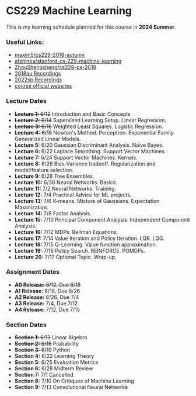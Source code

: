 # CS229 Machine Learning
This is my learning schedule planned for this course in **2024 Summer**. 

### Useful Links:
- [maxim5/cs229-2018-autumn](https://github.com/maxim5/cs229-2018-autumn)
- [afshinea/stanford-cs-229-machine-learning](https://github.com/afshinea/stanford-cs-229-machine-learning)
- [ZhouShengsheng/cs229-ps-2018](https://github.com/ZhouShengsheng/cs229-ps-2018)
- [2018au Recordings](https://www.youtube.com/watch?v=jGwO_UgTS7I&list=PLoROMvodv4rMiGQp3WXShtMGgzqpfVfbU)
- [2022sp Recordings](https://www.youtube.com/watch?v=Bl4Feh_Mjvo&list=PLoROMvodv4rNyWOpJg_Yh4NSqI4Z4vOYy)
- [course official websites](https://cs229.stanford.edu/)


### Lecture Dates

- ~~**Lecture 1:** 6/12~~  Introduction and Basic Concepts
- ~~**Lecture 2:** 6/14~~  Supervised Learning Setup. Linear Regression.
- ~~**Lecture 3:** 6/16~~  Weighted Least Squares. Logistic Regression.
- ~~**Lecture 4:** 6/18~~  Newton's Method. Perceptron. Exponential Family. Generalized Linear Models.
- **Lecture 5:** 6/20  Gaussian Discriminant Analysis. Naive Bayes.
- **Lecture 6:** 6/22  Laplace Smoothing. Support Vector Machines.
- **Lecture 7:** 6/24  Support Vector Machines. Kernels.
- **Lecture 8:** 6/26  Bias-Variance tradeoff. Regularization and model/feature selection.
- **Lecture 9:** 6/28  Tree Ensembles.
- **Lecture 10:** 6/30  Neural Networks: Basics.
- **Lecture 11:** 7/2  Neural Networks: Training.
- **Lecture 12:** 7/4  Practical Advice for ML projects.
- **Lecture 13:** 7/6  K-means. Mixture of Gaussians. Expectation Maximization.
- **Lecture 14:** 7/8  Factor Analysis.
- **Lecture 15:** 7/10  Principal Component Analysis. Independent Component Analysis.
- **Lecture 16:** 7/12  MDPs. Bellman Equations.
- **Lecture 17:** 7/14  Value Iteration and Policy Iteration. LQR. LQG.
- **Lecture 18:** 7/15  Q-Learning. Value function approximation.
- **Lecture 19:** 7/16  Policy Search. REINFORCE. POMDPs.
- **Lecture 20:** 7/17  Optional Topic. Wrap-up.

### Assignment Dates

- ~~**A0 Release:** 6/12, Due 6/18~~
- **A1 Release:** 6/18, Due 6/26
- **A2 Release:** 6/26, Due 7/4
- **A3 Release:** 7/4, Due 7/12
- **A4 Release:** 7/12, Due 7/15

### Section Dates

- ~~**Section 1:** 6/13~~  Linear Algebra
- ~~**Section 2:** 6/16~~  Probability
- ~~**Section 3:** 6/19~~  Python
- **Section 4:** 6/22  Learning Theory
- **Section 5:** 6/25  Evaluation Metrics
- **Section 6:** 6/28  Midterm Review
- **Section 7:** 7/1  Cancelled
- **Section 8:** 7/10  On Critiques of Machine Learning
- **Section 9:** 7/13  Convolutional Neural Networks
